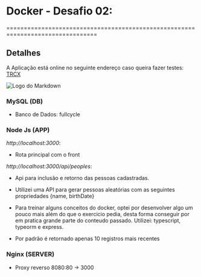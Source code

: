 # Docker - Desafio 02:
================================================================================

## Detalhes

A Aplicação está online no seguinte endereço caso queira fazer testes: [TRCX](https://fullcycle.trcx.com.br)

![Logo do Markdown](img/markdown.png)

### MySQL (DB)

- Banco de Dados: fullcycle

### Node Js (APP)
 
*http://localhost:3000*:

- Rota principal com o front

*http://localhost:3000/api/peoples*:

- Api para inclusão e retorno das pessoas cadastradas.

- Utilizei uma API para gerar pessoas aleatórias com as seguintes propriedades {name, birthDate}

- Para treinar alguns conceitos do docker, optei por desenvolver algo um pouco mais além do que o exercicio pedia, desta forma conseguir por em pratica grande parte do conteudo passado. Utilizei: typescript, typeorm e express.

- Por padrão é retornado apenas 10 registros mais recentes

### Nginx (SERVER)

- Proxy reverso 8080:80 -> 3000

